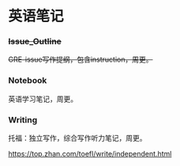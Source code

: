 # 英语笔记
### ~~Issue_Outline~~
~~GRE-issue写作提纲，包含instruction，周更。~~



### Notebook

英语学习笔记，周更。



### Writing

托福：独立写作，综合写作听力笔记，周更。

https://top.zhan.com/toefl/write/independent.html